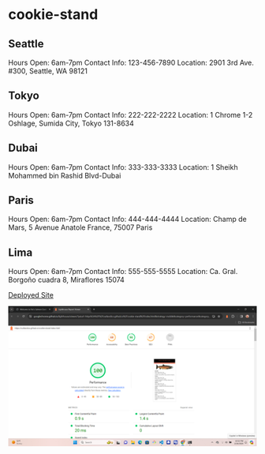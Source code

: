 # cookie-stand

## Seattle

Hours Open: 6am-7pm
Contact Info: 123-456-7890
Location: 2901 3rd Ave. #300, Seattle, WA 98121

## Tokyo

Hours Open: 6am-7pm
Contact Info: 222-222-2222
Location: 1 Chrome 1-2 Oshlage, Sumida City, Tokyo 131-8634

## Dubai

Hours Open: 6am-7pm
Contact Info: 333-333-3333
Location: 1 Sheikh Mohammed bin Rashid Blvd-Dubai

## Paris

Hours Open: 6am-7pm
Contact Info: 444-444-4444
Location: Champ de Mars, 5 Avenue Anatole France, 75007 Paris

## Lima

Hours Open: 6am-7pm
Contact Info: 555-555-5555
Location: Ca. Gral. Borgoño cuadra 8, Miraflores 15074

[Deployed Site](https://outlandico.github.io/cookie-stand/index.html)


![Lighthouse](<Screenshot (1959).png>)
